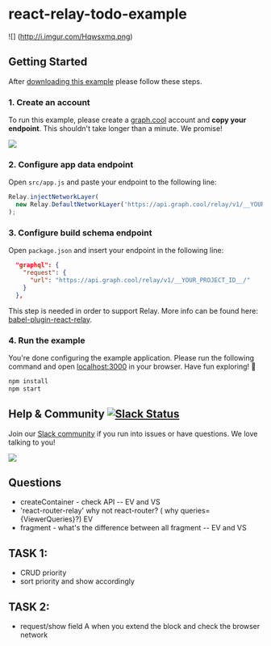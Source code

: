# react-relay-todo-example

![] (http://i.imgur.com/Hqwsxmq.png)

## Getting Started

After [downloading this example](https://github.com/graphcool-examples/react-relay-todo-example/archive/master.zip) please follow these steps.

### 1. Create an account

To run this example, please create a [graph.cool](http://graph.cool) account and **copy your endpoint**. This shouldn't take longer than a minute. We promise!

![](https://i.gyazo.com/a0fb8e342ec9844e466cd6dc0a27516d.gif)


### 2. Configure app data endpoint

Open `src/app.js` and paste your endpoint to the following line:

```js
Relay.injectNetworkLayer(
  new Relay.DefaultNetworkLayer('https://api.graph.cool/relay/v1/__YOUR_PROJECT_ID__')
);
```

### 3. Configure build schema endpoint

Open `package.json` and insert your endpoint in the following line:


```json
  "graphql": {
    "request": {
      "url": "https://api.graph.cool/relay/v1/__YOUR_PROJECT_ID__/"
    }
  },
```

This step is needed in order to support Relay. More info can be found here: [babel-plugin-react-relay](https://github.com/graphcool/babel-plugin-react-relay).


### 4. Run the example

You're done configuring the example application. Please run the following command and open [localhost:3000](http://localhost:3000) in your browser. Have fun exploring! 🎉

```sh
npm install
npm start
```


## Help & Community [![Slack Status](https://slack.graph.cool/badge.svg)](https://slack.graph.cool)

Join our [Slack community](http://slack.graph.cool/) if you run into issues or have questions. We love talking to you!

![](http://i.imgur.com/5RHR6Ku.png)

## Questions
- createContainer - check API -- EV and VS
- 'react-router-relay' why not react-router?  ( why queries={ViewerQueries}?) EV
- fragment - what's the difference between all fragment -- EV and VS

## TASK 1: 
- CRUD priority
- sort priority and show accordingly

## TASK 2: 
- request/show field A when you extend the block and check the browser network


